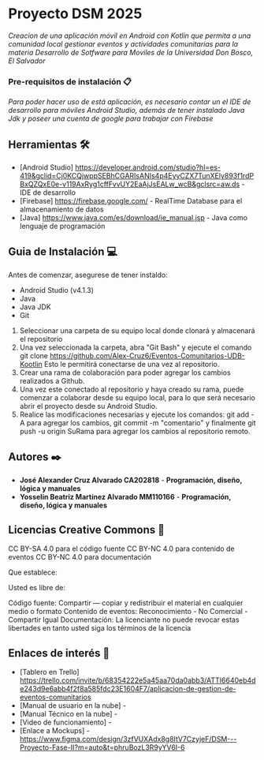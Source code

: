 # Proyecto DSM 2025

_Creacion de una aplicación móvil en Android con Kotlin que permita a una comunidad local gestionar eventos y actividades comunitarias para la materia Desarrollo de Sotfware para Moviles de la Universidad Don Bosco, El Salvador_

### Pre-requisitos de instalación 📋

_Para poder hacer uso de está aplicación, es necesario contar un el IDE de desarrollo para móviles Android Studio, además de tener instalado Java Jdk y poseer una cuenta de google para trabajar con Firebase_

## Herramientas 🛠️

* [Android Studio] https://developer.android.com/studio?hl=es-419&gclid=Cj0KCQjwppSEBhCGARIsANIs4p4EyyCZX7TunXEly893f1rdPBxQZQxE0e-v119AxRyg1cffFvvUY2EaAjJsEALw_wcB&gclsrc=aw.ds - IDE de desarrollo
* [Firebase] https://firebase.google.com/ - RealTime Database para el almacenamiento de datos
* [Java] https://www.java.com/es/download/ie_manual.jsp - Java como lenguaje de programación

## Guia de Instalación 💻

Antes de comenzar, asegurese de tener instaldo:

* Android Studio (v4.1.3)
* Java
* Java JDK
* Git

1. Seleccionar una carpeta de su equipo local donde clonará y almacenará el repositorio
2. Una vez seleccionada la carpeta, abra "Git Bash" y ejecute el comando git clone https://github.com/Alex-Cruz6/Eventos-Comunitarios-UDB-Kootlin Esto le permitirá conectarse de una vez al repositorio.
3. Crear una rama de colaboración para poder agregar los cambios realizados a Github.
4. Una vez este conectado al repositorio y haya creado su rama, puede comenzar a colaborar desde su equipo local, para lo que será necesario abrir el proyecto desde su Android Studio.
5. Realice las modificaciones necesarias y ejecute los comandos: git add -A para agregar los cambios, git commit -m "comentario" y finalmente git push -u origin SuRama para agregar los cambios al repositorio remoto.

## Autores ✒️

* **José Alexander Cruz Alvarado CA202818** - **Programación, diseño, lógica y manuales**
* **Yosselin Beatriz Martínez Alvarado MM110166** - **Programación, diseño, lógica y manuales**

## Licencias Creative Commons 📄

CC BY-SA 4.0 para el código fuente
CC BY-NC 4.0 para contenido de eventos
CC BY-NC 4.0 para documentación

Que establece:

Usted es libre de:

Código fuente: Compartir — copiar y redistribuir el material en cualquier medio o formato
Contenido de eventos: Reconocimiento - No Comercial - Compartir Igual
Documentación: 
La licenciante no puede revocar estas libertades en tanto usted siga los términos de la licencia

## Enlaces de interés 👀

* [Tablero en Trello] https://trello.com/invite/b/68354222e5a45aa70da0abb3/ATTI6640eb4de243d9e6abb4f2f8a585fdc23E1604F7/aplicacion-de-gestion-de-eventos-comunitarios
* [Manual de usuario en la nube] -
* [Manual Técnico en la nube] - 
* [Video de funcionamiento] - 
* [Enlace a Mockups] - https://www.figma.com/design/3zfVUXAdx8g8ItV7CzyjeF/DSM---Proyecto-Fase-II?m=auto&t=phruBozL3R9yYV6I-6


